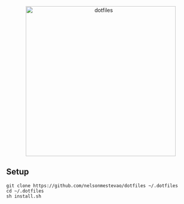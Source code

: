 <div align="center">
  <a target="_blank" href="https://dotfiles.github.io">
    <img src="https://dotfiles.github.io/images/dotfiles-logo.png" alt="dotfiles" width="400px">
  </a>
</div>

## Setup

```shell
git clone https://github.com/nelsonmestevao/dotfiles ~/.dotfiles
cd ~/.dotfiles
sh install.sh
```


